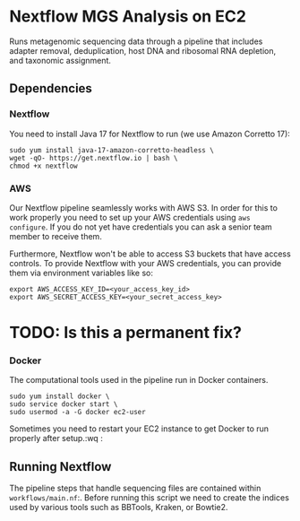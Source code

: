 # Nextflow MGS Analysis on EC2

Runs metagenomic sequencing data through a pipeline that includes adapter removal, deduplication, host DNA and ribosomal RNA depletion, and taxonomic assignment.

## Dependencies

### Nextflow

You need to install Java 17 for Nextflow to run (we use Amazon Corretto 17):

```
sudo yum install java-17-amazon-corretto-headless \
wget -qO- https://get.nextflow.io | bash \
chmod +x nextflow
```

### AWS

Our Nextflow pipeline seamlessly works with AWS S3. In order for this to work properly you need to set up your AWS credentials using `aws configure`. If you do not yet have credentials you can ask a senior team member to receive them.

Furthermore, Nextflow won't be able to access S3 buckets that have access controls. To provide Nextflow with your AWS credentials, you can provide them via environment variables like so:
```
export AWS_ACCESS_KEY_ID=<your_access_key_id>
export AWS_SECRET_ACCESS_KEY=<your_secret_access_key>
```
# TODO: Is this a permanent fix?

### Docker

The computational tools used in the pipeline run in Docker containers.
```
sudo yum install docker \
sudo service docker start \
sudo usermod -a -G docker ec2-user
```
Sometimes you need to restart your EC2 instance to get Docker to run properly after setup.:wq
:

## Running Nextflow

The pipeline steps that handle sequencing files are contained within `workflows/main.nf`:. Before running this script we need to create the indices used by various tools such as BBTools, Kraken, or Bowtie2. 



